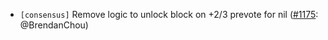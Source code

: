 - `[consensus]` Remove logic to unlock block on +2/3 prevote for nil
  ([\#1175](https://github.com/depinnetwork/por-consensus/pull/1175): @BrendanChou)

